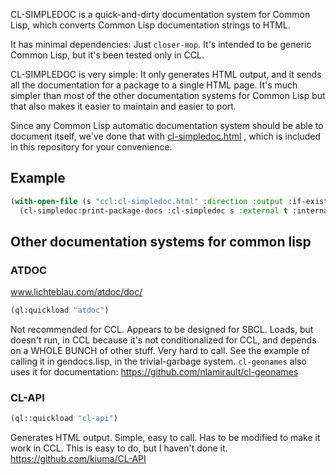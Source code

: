 CL-SIMPLEDOC is a quick-and-dirty documentation system for Common Lisp, which
converts Common Lisp documentation strings to HTML.

It has minimal dependencies: Just `closer-mop`.
It's intended to be generic Common Lisp, but it's been tested only in CCL.

CL-SIMPLEDOC is very simple: It only generates HTML output, and it sends all the
documentation for a package to a single HTML page. It's much simpler
than most of the other documentation systems for Common Lisp but that
also makes it easier to maintain and easier to port.

Since any Common Lisp automatic documentation system should be able to document itself, we've done that with [cl-simpledoc.html](http://htmlpreview.github.com/?https://github.com/svspire/cl-simpledoc/edit/master/cl-simpledoc.html) , which is included in this repository for your convenience.

## Example

```lisp
(with-open-file (s "ccl:cl-simpledoc.html" :direction :output :if-exists :supersede)
  (cl-simpledoc:print-package-docs :cl-simpledoc s :external t :internal t :variables t :functions t :macros t :classes t :generic-functions t))
  ```
  
## Other documentation systems for common lisp

### ATDOC
www.lichteblau.com/atdoc/doc/

```lisp
(ql:quickload "atdoc")
```

Not recommended for CCL. Appears to be designed for SBCL.
Loads, but doesn't run, in CCL because it's not conditionalized for CCL, and depends on a WHOLE BUNCH
of other stuff. Very hard to call. See the example of calling it in 
gendocs.lisp, in the trivial-garbage system. `cl-geonames` also uses
it for documentation:
https://github.com/nlamirault/cl-geonames

### CL-API

```lisp
(ql::quickload "cl-api")
```

Generates HTML output. Simple, easy to call. Has to be modified
to make it work in CCL. This is easy to do, but I haven't done it.
https://github.com/kiuma/CL-API
